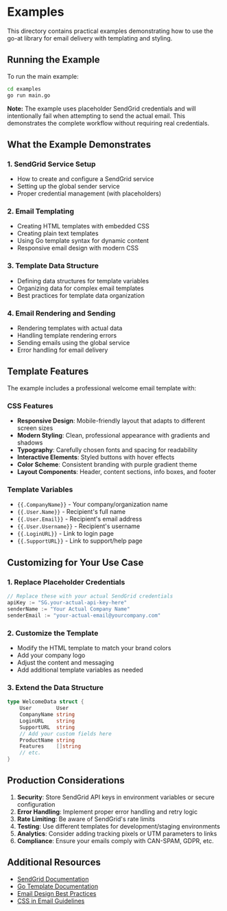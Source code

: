 # Examples

This directory contains practical examples demonstrating how to use the go-at library for email delivery with templating and styling.

## Running the Example

To run the main example:

```bash
cd examples
go run main.go
```

**Note:** The example uses placeholder SendGrid credentials and will intentionally fail when attempting to send the actual email. This demonstrates the complete workflow without requiring real credentials.

## What the Example Demonstrates

### 1. SendGrid Service Setup
- How to create and configure a SendGrid service
- Setting up the global sender service
- Proper credential management (with placeholders)

### 2. Email Templating
- Creating HTML templates with embedded CSS
- Creating plain text templates
- Using Go template syntax for dynamic content
- Responsive email design with modern CSS

### 3. Template Data Structure
- Defining data structures for template variables
- Organizing data for complex email templates
- Best practices for template data organization

### 4. Email Rendering and Sending
- Rendering templates with actual data
- Handling template rendering errors
- Sending emails using the global service
- Error handling for email delivery

## Template Features

The example includes a professional welcome email template with:

### CSS Features
- **Responsive Design**: Mobile-friendly layout that adapts to different screen sizes
- **Modern Styling**: Clean, professional appearance with gradients and shadows
- **Typography**: Carefully chosen fonts and spacing for readability
- **Interactive Elements**: Styled buttons with hover effects
- **Color Scheme**: Consistent branding with purple gradient theme
- **Layout Components**: Header, content sections, info boxes, and footer

### Template Variables
- `{{.CompanyName}}` - Your company/organization name
- `{{.User.Name}}` - Recipient's full name
- `{{.User.Email}}` - Recipient's email address
- `{{.User.Username}}` - Recipient's username
- `{{.LoginURL}}` - Link to login page
- `{{.SupportURL}}` - Link to support/help page

## Customizing for Your Use Case

### 1. Replace Placeholder Credentials
```go
// Replace these with your actual SendGrid credentials
apiKey := "SG.your-actual-api-key-here"
senderName := "Your Actual Company Name"
senderEmail := "your-actual-email@yourcompany.com"
```

### 2. Customize the Template
- Modify the HTML template to match your brand colors
- Add your company logo
- Adjust the content and messaging
- Add additional template variables as needed

### 3. Extend the Data Structure
```go
type WelcomeData struct {
    User        User
    CompanyName string
    LoginURL    string
    SupportURL  string
    // Add your custom fields here
    ProductName string
    Features    []string
    // etc.
}
```

## Production Considerations

1. **Security**: Store SendGrid API keys in environment variables or secure configuration
2. **Error Handling**: Implement proper error handling and retry logic
3. **Rate Limiting**: Be aware of SendGrid's rate limits
4. **Testing**: Use different templates for development/staging environments
5. **Analytics**: Consider adding tracking pixels or UTM parameters to links
6. **Compliance**: Ensure your emails comply with CAN-SPAM, GDPR, etc.

## Additional Resources

- [SendGrid Documentation](https://docs.sendgrid.com/)
- [Go Template Documentation](https://pkg.go.dev/text/template)
- [Email Design Best Practices](https://sendgrid.com/blog/email-design-best-practices/)
- [CSS in Email Guidelines](https://www.campaignmonitor.com/css/)
